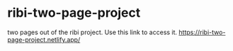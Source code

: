 # ribi-two-page-project
two pages out of the ribi project. Use this link to access it. https://ribi-two-page-project.netlify.app/
